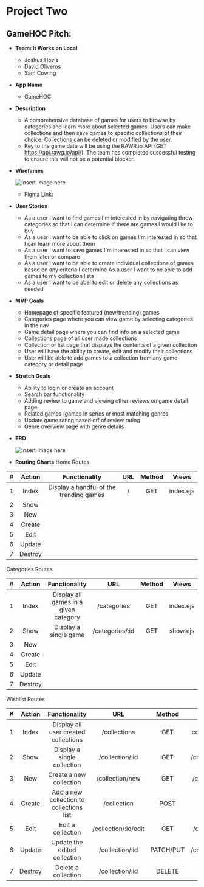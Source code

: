 # Project Two

## GameHOC Pitch:
* **Team: It Works on Local**
    - Joshua Hovis
    - David Oliveros
    - Sam Cowing

* **App Name**
    - GameHOC

* **Description**
    - A comprehensive database of games for users to browse by categories and learn more about selected games. Users can make collections and then save games to specific collections of their choice. Collections can be deleted or modified by the user.
    - Key to the game data will be using the RAWR.io API (GET https://api.rawg.io/api/). The team has completed successful testing to ensure this will not be a potential blocker.

* **Wirefames**

    ![Insert Image here](https://i.imgur.com/znYoG7n.png)

    - Figma Link:

* **User Stories**
    - As a user I want to find games I'm interested in by navigating threw categories so that I can determine if there are games I would like to buy
    - As a uesr I want to be able to click on games I'm interested in so that I can learn more about them
    - As a user I want to save games I'm interested in so that I can view them later or compare
    - As a user I want to be able to create individual collections of games based on any criteria I determine 
    As a user I want to be able to add games to my collection lists
    - As a user I want to be abel to edit or delete any collections as needed

* **MVP Goals**
    - Homepage of specific featured (new/trending) games
    - Categories page where you can view game by selecting categories in the nav
    - Game detail page where you can find info on a selected game
    - Collections page of all user made collections
    - Collection or list page that displays the contents of a given collection
    - User will have the ability to create, edit and modify their collections
    - User will be able to add games to a collection from any game category or detail page

* **Stretch Goals**
    - Ability to login or create an account
    - Search bar functionality
    - Adding review to game and viewing other reviews on game detail page
    - Related games (games in series or most matching genres
    - Update game rating based off of review rating
    - Genre overview page with genre details

* **ERD**

    ![Insert Image here](https://i.imgur.com/oWl7SAt.png)

* **Routing Charts**
Home Routes

|#|Action|Functionality|URL|Method|Views|
|:---:|:---:|:---:|:---:|:---:|:---:|
|1| Index | Display a handful of the trending games | / | GET | index.ejs |
|2| Show |||||
|3| New |||||
|4| Create |||||
|5| Edit |||||
|6| Update |||||
|7| Destroy ||||||

Categories Routes

|#|Action|Functionality|URL|Method|Views|
|:---:|:---:|:---:|:---:|:---:|:---:|
|1| Index | Display all games in a given category | /categories | GET | index.ejs |
|2| Show | Display a single game | /categories/:id | GET | show.ejs |
|3| New |||||
|4| Create |||||
|5| Edit |||||
|6| Update |||||
|7| Destroy ||||||

Wishlist Routes

|#|Action|Functionality|URL|Method|Views|
|:---:|:---:|:---:|:---:|:---:|:---:|
|1| Index | Display all user created collections | /collections | GET | collection/index.ejs |
|2| Show | Display a single collection | /collection/:id | GET | /collection/show.ejs |
|3| New | Create a new collection | /collection/new | GET | /collection/new.ejs |
|4| Create | Add a new collection to collections list | /collection | POST | /collections.ejs |
|5| Edit | Edit a collection | /collection/:id/edit | GET | /collection/edit.ejs |
|6| Update | Update the edited collection | /collection/:id | PATCH/PUT | /collection/show.ejs |
|7| Destroy | Delete a collection | /collection/:id | DELETE | /collections.ejs |

    